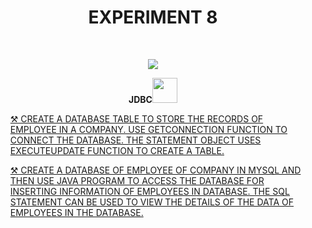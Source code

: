 <h1 align="center">EXPERIMENT 8</h1>
<!-- PROJECT LOGO -->
<br />
<p align="center">
  <a href="https://github.com/DHANOLA/CLASS-NOTIX/tree/root/SEMESTER%204/OBJECT-ORIENTED%20PROGRAMMING%20LAB/EXPERIMENT%208">
    <img src="https://media.giphy.com/media/gKlzbbXy7OtZecLDGt/giphy.gif" >
  </a>

  

  <p align="center">
  <b>JDBC<img src="https://media.giphy.com/media/l0HlRnAWXxn0MhKLK/giphy.gif" width="40" height="40" /></b>
    <br />
   
  </p>
</p>

<!-- TABLE OF CONTENTS -->

  <ol>
 
<a href="https://github.com/DHANOLA/CLASS-NOTIX/tree/root/SEMESTER%204/OBJECT-ORIENTED%20PROGRAMMING%20LAB/EXPERIMENT%208/1" style="color: ">⚒️ CREATE A DATABASE TABLE TO STORE THE RECORDS OF EMPLOYEE IN A COMPANY. USE GETCONNECTION FUNCTION TO CONNECT THE DATABASE. THE STATEMENT OBJECT USES EXECUTEUPDATE FUNCTION TO CREATE A TABLE.</a><br />
      
<a href="https://github.com/DHANOLA/CLASS-NOTIX/tree/root/SEMESTER%204/OBJECT-ORIENTED%20PROGRAMMING%20LAB/EXPERIMENT%208/2" style="color: ">⚒️ CREATE A DATABASE OF EMPLOYEE OF COMPANY IN MYSQL AND THEN USE JAVA PROGRAM TO ACCESS THE DATABASE FOR INSERTING INFORMATION OF EMPLOYEES IN DATABASE. THE SQL STATEMENT CAN BE USED TO VIEW THE DETAILS OF THE DATA OF EMPLOYEES IN THE DATABASE. </a><br />
     
    
  </ol>
</details>


  
